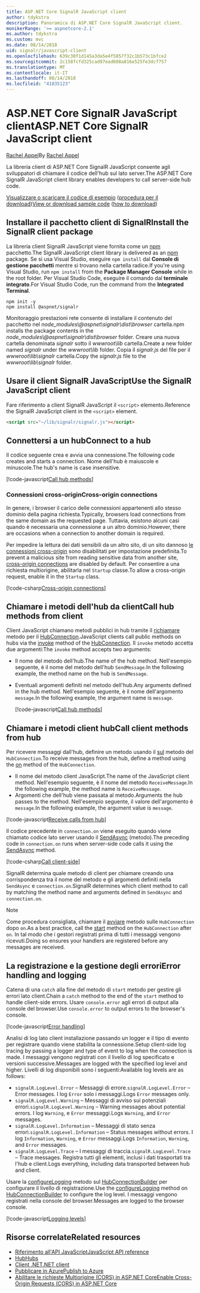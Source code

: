 ```yaml
---
title: ASP.NET Core SignalR JavaScript client
author: tdykstra
description: Panoramica di ASP.NET Core SignalR JavaScript client.
monikerRange: '>= aspnetcore-2.1'
ms.author: tdykstra
ms.custom: mvc
ms.date: 08/14/2018
uid: signalr/javascript-client
ms.openlocfilehash: 639c30f1d145a3da5e4f5857f32c1b573c1bfce2
ms.sourcegitcommit: 2c158fcfd325cad97ead608a816e525fe3dcf757
ms.translationtype: MT
ms.contentlocale: it-IT
ms.lasthandoff: 08/14/2018
ms.locfileid: "41835123"
---
```

# <a name="aspnet-core-signalr-javascript-client"></a><span data-ttu-id="2b88f-103">ASP.NET Core SignalR JavaScript client</span><span class="sxs-lookup"><span data-stu-id="2b88f-103">ASP.NET Core SignalR JavaScript client</span></span>

<span data-ttu-id="2b88f-104">[Rachel Appel](http://twitter.com/rachelappel)</span><span class="sxs-lookup"><span data-stu-id="2b88f-104">By [Rachel Appel](http://twitter.com/rachelappel)</span></span>

<span data-ttu-id="2b88f-105">La libreria client di ASP.NET Core SignalR JavaScript consente agli sviluppatori di chiamare il codice dell'hub sul lato server.</span><span class="sxs-lookup"><span data-stu-id="2b88f-105">The ASP.NET Core SignalR JavaScript client library enables developers to call server-side hub code.</span></span>

<span data-ttu-id="2b88f-106">[Visualizzare o scaricare il codice di esempio](https://github.com/aspnet/Docs/tree/live/aspnetcore/signalr/javascript-client/sample) ([procedura per il download](xref:tutorials/index#how-to-download-a-sample))</span><span class="sxs-lookup"><span data-stu-id="2b88f-106">[View or download sample code](https://github.com/aspnet/Docs/tree/live/aspnetcore/signalr/javascript-client/sample) ([how to download](xref:tutorials/index#how-to-download-a-sample))</span></span>

## <a name="install-the-signalr-client-package"></a><span data-ttu-id="2b88f-107">Installare il pacchetto client di SignalR</span><span class="sxs-lookup"><span data-stu-id="2b88f-107">Install the SignalR client package</span></span>

<span data-ttu-id="2b88f-108">La libreria client SignalR JavaScript viene fornita come un [npm](https://www.npmjs.com/) pacchetto.</span><span class="sxs-lookup"><span data-stu-id="2b88f-108">The SignalR JavaScript client library is delivered as an [npm](https://www.npmjs.com/) package.</span></span> <span data-ttu-id="2b88f-109">Se si usa Visual Studio, eseguire `npm install` dal **Console di gestione pacchetti** mentre si trovano nella cartella radice.</span><span class="sxs-lookup"><span data-stu-id="2b88f-109">If you're using Visual Studio, run `npm install` from the **Package Manager Console** while in the root folder.</span></span> <span data-ttu-id="2b88f-110">Per Visual Studio Code, eseguire il comando dal **terminale integrato**.</span><span class="sxs-lookup"><span data-stu-id="2b88f-110">For Visual Studio Code, run the command from the **Integrated Terminal**.</span></span>

  ```console
  npm init -y
  npm install @aspnet/signalr
  ```

<span data-ttu-id="2b88f-111">Monitoraggio prestazioni rete consente di installare il contenuto del pacchetto nel *node_modules\\@aspnet\signalr\dist\browser* cartella.</span><span class="sxs-lookup"><span data-stu-id="2b88f-111">npm installs the package contents in the *node_modules\\@aspnet\signalr\dist\browser* folder.</span></span> <span data-ttu-id="2b88f-112">Creare una nuova cartella denominata *signalr* sotto il *wwwroot\\lib* cartella.</span><span class="sxs-lookup"><span data-stu-id="2b88f-112">Create a new folder named *signalr* under the *wwwroot\\lib* folder.</span></span> <span data-ttu-id="2b88f-113">Copia il *signalr.js* del file per il *wwwroot\lib\signalr* cartella.</span><span class="sxs-lookup"><span data-stu-id="2b88f-113">Copy the *signalr.js* file to the *wwwroot\lib\signalr* folder.</span></span>

## <a name="use-the-signalr-javascript-client"></a><span data-ttu-id="2b88f-114">Usare il client SignalR JavaScript</span><span class="sxs-lookup"><span data-stu-id="2b88f-114">Use the SignalR JavaScript client</span></span>

<span data-ttu-id="2b88f-115">Fare riferimento a client SignalR JavaScript il `<script>` elemento.</span><span class="sxs-lookup"><span data-stu-id="2b88f-115">Reference the SignalR JavaScript client in the `<script>` element.</span></span>

```html
<script src="~/lib/signalr/signalr.js"></script>
```

## <a name="connect-to-a-hub"></a><span data-ttu-id="2b88f-116">Connettersi a un hub</span><span class="sxs-lookup"><span data-stu-id="2b88f-116">Connect to a hub</span></span>

<span data-ttu-id="2b88f-117">Il codice seguente crea e avvia una connessione.</span><span class="sxs-lookup"><span data-stu-id="2b88f-117">The following code creates and starts a connection.</span></span> <span data-ttu-id="2b88f-118">Nome dell'hub è maiuscole e minuscole.</span><span class="sxs-lookup"><span data-stu-id="2b88f-118">The hub's name is case insensitive.</span></span>

[!code-javascript[Call hub methods](javascript-client/sample/wwwroot/js/chat.js?range=9-12,28)]

### <a name="cross-origin-connections"></a><span data-ttu-id="2b88f-119">Connessioni cross-origin</span><span class="sxs-lookup"><span data-stu-id="2b88f-119">Cross-origin connections</span></span>

<span data-ttu-id="2b88f-120">In genere, i browser il carico delle connessioni appartenenti allo stesso dominio della pagina richiesta.</span><span class="sxs-lookup"><span data-stu-id="2b88f-120">Typically, browsers load connections from the same domain as the requested page.</span></span> <span data-ttu-id="2b88f-121">Tuttavia, esistono alcuni casi quando è necessaria una connessione a un altro dominio.</span><span class="sxs-lookup"><span data-stu-id="2b88f-121">However, there are occasions when a connection to another domain is required.</span></span>

<span data-ttu-id="2b88f-122">Per impedire la lettura dei dati sensibili da un altro sito, di un sito dannoso [le connessioni cross-origin](xref:security/cors) sono disabilitati per impostazione predefinita.</span><span class="sxs-lookup"><span data-stu-id="2b88f-122">To prevent a malicious site from reading sensitive data from another site, [cross-origin connections](xref:security/cors) are disabled by default.</span></span> <span data-ttu-id="2b88f-123">Per consentire a una richiesta multiorigine, abilitarla nel `Startup` classe.</span><span class="sxs-lookup"><span data-stu-id="2b88f-123">To allow a cross-origin request, enable it in the `Startup` class.</span></span>

[!code-csharp[Cross-origin connections](javascript-client/sample/Startup.cs?highlight=29-35,56)]

## <a name="call-hub-methods-from-client"></a><span data-ttu-id="2b88f-124">Chiamare i metodi dell'hub da client</span><span class="sxs-lookup"><span data-stu-id="2b88f-124">Call hub methods from client</span></span>

<span data-ttu-id="2b88f-125">Client JavaScript chiamano metodi pubblici in hub tramite il [richiamare](/javascript/api/%40aspnet/signalr/hubconnection#invoke) metodo per il [HubConnection](/javascript/api/%40aspnet/signalr/hubconnection).</span><span class="sxs-lookup"><span data-stu-id="2b88f-125">JavaScript clients call public methods on hubs via the [invoke](/javascript/api/%40aspnet/signalr/hubconnection#invoke) method of the [HubConnection](/javascript/api/%40aspnet/signalr/hubconnection).</span></span> <span data-ttu-id="2b88f-126">Il `invoke` metodo accetta due argomenti:</span><span class="sxs-lookup"><span data-stu-id="2b88f-126">The `invoke` method accepts two arguments:</span></span>

* <span data-ttu-id="2b88f-127">Il nome del metodo dell'hub.</span><span class="sxs-lookup"><span data-stu-id="2b88f-127">The name of the hub method.</span></span> <span data-ttu-id="2b88f-128">Nell'esempio seguente, è il nome del metodo dell'hub `SendMessage`.</span><span class="sxs-lookup"><span data-stu-id="2b88f-128">In the following example, the method name on the hub is `SendMessage`.</span></span>
* <span data-ttu-id="2b88f-129">Eventuali argomenti definiti nel metodo dell'hub.</span><span class="sxs-lookup"><span data-stu-id="2b88f-129">Any arguments defined in the hub method.</span></span> <span data-ttu-id="2b88f-130">Nell'esempio seguente, è il nome dell'argomento `message`.</span><span class="sxs-lookup"><span data-stu-id="2b88f-130">In the following example, the argument name is `message`.</span></span>

  [!code-javascript[Call hub methods](javascript-client/sample/wwwroot/js/chat.js?range=24)]

## <a name="call-client-methods-from-hub"></a><span data-ttu-id="2b88f-131">Chiamare i metodi client hub</span><span class="sxs-lookup"><span data-stu-id="2b88f-131">Call client methods from hub</span></span>

<span data-ttu-id="2b88f-132">Per ricevere messaggi dall'hub, definire un metodo usando il [sul](/javascript/api/%40aspnet/signalr/hubconnection#on) metodo del `HubConnection`.</span><span class="sxs-lookup"><span data-stu-id="2b88f-132">To receive messages from the hub, define a method using the [on](/javascript/api/%40aspnet/signalr/hubconnection#on) method of the `HubConnection`.</span></span>

* <span data-ttu-id="2b88f-133">Il nome del metodo client JavaScript.</span><span class="sxs-lookup"><span data-stu-id="2b88f-133">The name of the JavaScript client method.</span></span> <span data-ttu-id="2b88f-134">Nell'esempio seguente, è il nome del metodo `ReceiveMessage`.</span><span class="sxs-lookup"><span data-stu-id="2b88f-134">In the following example, the method name is `ReceiveMessage`.</span></span>
* <span data-ttu-id="2b88f-135">Argomenti che dell'hub viene passata al metodo.</span><span class="sxs-lookup"><span data-stu-id="2b88f-135">Arguments the hub passes to the method.</span></span> <span data-ttu-id="2b88f-136">Nell'esempio seguente, il valore dell'argomento è `message`.</span><span class="sxs-lookup"><span data-stu-id="2b88f-136">In the following example, the argument value is `message`.</span></span>

[!code-javascript[Receive calls from hub](javascript-client/sample/wwwroot/js/chat.js?range=14-19)]

<span data-ttu-id="2b88f-137">Il codice precedente in `connection.on` viene eseguito quando viene chiamato codice lato server usando il [SendAsync](/dotnet/api/microsoft.aspnetcore.signalr.clientproxyextensions.sendasync) (metodo).</span><span class="sxs-lookup"><span data-stu-id="2b88f-137">The preceding code in `connection.on` runs when server-side code calls it using the [SendAsync](/dotnet/api/microsoft.aspnetcore.signalr.clientproxyextensions.sendasync) method.</span></span>

[!code-csharp[Call client-side](javascript-client/sample/hubs/chathub.cs?range=8-11)]

<span data-ttu-id="2b88f-138">SignalR determina quale metodo di client per chiamare creando una corrispondenza tra il nome del metodo e gli argomenti definiti nella `SendAsync` e `connection.on`.</span><span class="sxs-lookup"><span data-stu-id="2b88f-138">SignalR determines which client method to call by matching the method name and arguments defined in `SendAsync` and `connection.on`.</span></span>

> [!NOTE]
> <span data-ttu-id="2b88f-139">Come procedura consigliata, chiamare il [avviare](/javascript/api/%40aspnet/signalr/hubconnection#start) metodo sulle `HubConnection` dopo `on`.</span><span class="sxs-lookup"><span data-stu-id="2b88f-139">As a best practice, call the [start](/javascript/api/%40aspnet/signalr/hubconnection#start) method on the `HubConnection` after `on`.</span></span> <span data-ttu-id="2b88f-140">In tal modo che i gestori registrati prima di tutti i messaggi vengono ricevuti.</span><span class="sxs-lookup"><span data-stu-id="2b88f-140">Doing so ensures your handlers are registered before any messages are received.</span></span>

## <a name="error-handling-and-logging"></a><span data-ttu-id="2b88f-141">La registrazione e la gestione degli errori</span><span class="sxs-lookup"><span data-stu-id="2b88f-141">Error handling and logging</span></span>

<span data-ttu-id="2b88f-142">Catena di una `catch` alla fine del metodo di `start` metodo per gestire gli errori lato client.</span><span class="sxs-lookup"><span data-stu-id="2b88f-142">Chain a `catch` method to the end of the `start` method to handle client-side errors.</span></span> <span data-ttu-id="2b88f-143">Usare `console.error` agli errori di output alla console del browser.</span><span class="sxs-lookup"><span data-stu-id="2b88f-143">Use `console.error` to output errors to the browser's console.</span></span>

[!code-javascript[Error handling](javascript-client/sample/wwwroot/js/chat.js?range=28)]

<span data-ttu-id="2b88f-144">Analisi di log lato client installazione passando un logger e il tipo di evento per registrare quando viene stabilita la connessione.</span><span class="sxs-lookup"><span data-stu-id="2b88f-144">Setup client-side log tracing by passing a logger and type of event to log when the connection is made.</span></span> <span data-ttu-id="2b88f-145">I messaggi vengono registrati con il livello di log specificato e versioni successive.</span><span class="sxs-lookup"><span data-stu-id="2b88f-145">Messages are logged with the specified log level and higher.</span></span> <span data-ttu-id="2b88f-146">Livelli di log disponibili sono i seguenti:</span><span class="sxs-lookup"><span data-stu-id="2b88f-146">Available log levels are as follows:</span></span>

* <span data-ttu-id="2b88f-147">`signalR.LogLevel.Error` &ndash; Messaggi di errore.</span><span class="sxs-lookup"><span data-stu-id="2b88f-147">`signalR.LogLevel.Error` &ndash; Error messages.</span></span> <span data-ttu-id="2b88f-148">I log `Error` solo i messaggi.</span><span class="sxs-lookup"><span data-stu-id="2b88f-148">Logs `Error` messages only.</span></span>
* <span data-ttu-id="2b88f-149">`signalR.LogLevel.Warning` &ndash; Messaggi di avviso sui potenziali errori.</span><span class="sxs-lookup"><span data-stu-id="2b88f-149">`signalR.LogLevel.Warning` &ndash; Warning messages about potential errors.</span></span> <span data-ttu-id="2b88f-150">I log `Warning`, e `Error` messaggi.</span><span class="sxs-lookup"><span data-stu-id="2b88f-150">Logs `Warning`, and `Error` messages.</span></span>
* <span data-ttu-id="2b88f-151">`signalR.LogLevel.Information` &ndash; Messaggi di stato senza errori.</span><span class="sxs-lookup"><span data-stu-id="2b88f-151">`signalR.LogLevel.Information` &ndash; Status messages without errors.</span></span> <span data-ttu-id="2b88f-152">I log `Information`, `Warning`, e `Error` messaggi.</span><span class="sxs-lookup"><span data-stu-id="2b88f-152">Logs `Information`, `Warning`, and `Error` messages.</span></span>
* <span data-ttu-id="2b88f-153">`signalR.LogLevel.Trace` &ndash; I messaggi di traccia.</span><span class="sxs-lookup"><span data-stu-id="2b88f-153">`signalR.LogLevel.Trace` &ndash; Trace messages.</span></span> <span data-ttu-id="2b88f-154">Registra tutti gli elementi, inclusi i dati trasportati tra l'hub e client.</span><span class="sxs-lookup"><span data-stu-id="2b88f-154">Logs everything, including data transported between hub and client.</span></span>

<span data-ttu-id="2b88f-155">Usare la [configureLogging](/javascript/api/%40aspnet/signalr/hubconnectionbuilder#configurelogging) metodo sul [HubConnectionBuilder](/javascript/api/%40aspnet/signalr/hubconnectionbuilder) per configurare il livello di registrazione.</span><span class="sxs-lookup"><span data-stu-id="2b88f-155">Use the [configureLogging](/javascript/api/%40aspnet/signalr/hubconnectionbuilder#configurelogging) method on [HubConnectionBuilder](/javascript/api/%40aspnet/signalr/hubconnectionbuilder) to configure the log level.</span></span> <span data-ttu-id="2b88f-156">I messaggi vengono registrati nella console del browser.</span><span class="sxs-lookup"><span data-stu-id="2b88f-156">Messages are logged to the browser console.</span></span>

[!code-javascript[Logging levels](javascript-client/sample/wwwroot/js/chat.js?range=9-12)]

## <a name="related-resources"></a><span data-ttu-id="2b88f-157">Risorse correlate</span><span class="sxs-lookup"><span data-stu-id="2b88f-157">Related resources</span></span>

* [<span data-ttu-id="2b88f-158">Riferimento all'API JavaScript</span><span class="sxs-lookup"><span data-stu-id="2b88f-158">JavaScript API reference</span></span>](/javascript/api/)
* [<span data-ttu-id="2b88f-159">Hub</span><span class="sxs-lookup"><span data-stu-id="2b88f-159">Hubs</span></span>](xref:signalr/hubs)
* [<span data-ttu-id="2b88f-160">Client .NET</span><span class="sxs-lookup"><span data-stu-id="2b88f-160">.NET client</span></span>](xref:signalr/dotnet-client)
* [<span data-ttu-id="2b88f-161">Pubblicare in Azure</span><span class="sxs-lookup"><span data-stu-id="2b88f-161">Publish to Azure</span></span>](xref:signalr/publish-to-azure-web-app)
* [<span data-ttu-id="2b88f-162">Abilitare le richieste Multiorigine (CORS) in ASP.NET Core</span><span class="sxs-lookup"><span data-stu-id="2b88f-162">Enable Cross-Origin Requests (CORS) in ASP.NET Core</span></span>](xref:security/cors)

